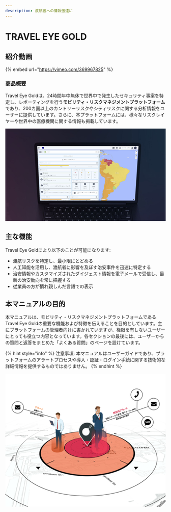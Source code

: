 ```yaml
---
description: 渡航者への情報伝達に
---
```


# TRAVEL EYE GOLD

## 紹介動画

{% embed url="https://vimeo.com/369967825" %}

### 商品概要

Travel Eye Goldは、24時間年中無休で世界中で発生したセキュリティ事案を特定し、レポーティングを行う**モビリティ・リスクマネジメントプラットフォーム**であり、200カ国以上のカントリーリスクやシティリスクに関する分析情報をユーザーに提供しています。さらに、本プラットフォームには、様々なリスクレイヤーや世界中の医療機関に関する情報も掲載しています。 

![](.gitbook/assets/travel-eye-cover%20%283%29.jpg)

### 

## 主な機能

Travel Eye Goldにより以下のことが可能になります:

* 渡航リスクを特定し、最小限にとどめる
* 人工知能を活用し、渡航者に影響を及ぼす治安事件を迅速に特定する
* 治安情報やカスタマイズされたダイジェスト情報を電子メールで受信し、最新の治安動向を常に把握する
* 従業員の方が慣れ親しんだ言語での表示

## 本マニュアルの目的

本マニュアルは、モビリティ・リスクマネジメントプラットフォームであるTravel Eye Goldの重要な機能および特徴を伝えることを目的としています。主にプラットフォームの管理者向けに書かれていますが、権限を有しないユーザーにとっても役立つ内容となっています。各セクションの最後には、ユーザーからの質問と返答をまとめた「よくある質問」のページを設けています。

{% hint style="info" %}
注意事項: 本マニュアルはユーザーガイドであり、プラットフォームのアラートプロセスや導入・認証・ログイン手続に関する技術的な詳細情報を提供するものではありません。 
{% endhint %}

![](.gitbook/assets/jp-alerting.jpg)

